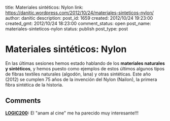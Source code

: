 title: Materiales sintéticos: Nylon
link: https://danitic.wordpress.com/2012/10/24/materiales-sinteticos-nylon/
author: danitic
description: 
post_id: 1659
created: 2012/10/24 19:23:00
created_gmt: 2012/10/24 18:23:00
comment_status: open
post_name: materiales-sinteticos-nylon
status: publish
post_type: post

# Materiales sintéticos: Nylon

En las últimas sesiones hemos estado hablando de los **materiales naturales y sintéticos**, y hemos puesto como ejemplos de estos últimos algunos tipos de fibras textiles naturales (algodón, lana) y otras sintéticas. Este año (2012) se cumplen 75 años de la invención del Nylon (Nailon), la primera fibra sintética de la historia.

## Comments

**[LOGIC200](#75 "2012-11-01 16:51:57"):** El "anam al cine" me ha parecido muy interesante!!!

